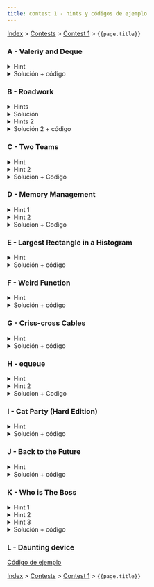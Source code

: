```yaml
---
title: contest 1 - hints y códigos de ejemplo
---
```


[Index](../index) > [Contests](../contests) > [Contest 1](../contests#contest-1) > ```{{page.title}}```

### A - Valeriy and Deque
<details> 
   <summary>Hint</summary>
      Ver si en el algún momento las cosas comienzan a repetirse cíclicamente y aprovechar eso
</details>
<details>
   <summary>Solución + código</summary>
   Simular hasta que el máximo quede al comienzo. De ahí en adelante los que están a la derecha del máximo van rotando. Para las queries que van antes del ciclo responde con lo simulado, y para las queries que caen dentro del ciclo calcula modularmente cual va a ser el elemento sacado. <a href="https://github.com/PabloMessina/Competitive-Programming-Material/blob/master/Solved%20problems/Codeforces/1180C_ValeriyAndDeque.cpp">Código de ejemplo</a>
</details>


### B - Roadwork
<details> 
   <summary>Hints</summary>
   1) En vez de pensar "esta persona, en qué obra se detiene?" puedes pensar "esta obra, a qué personas detiene?".
   2) Si una obra detiene a alguien, las obras a la derecha ya no lo pueden detener. Ve las obras en ese orden.
   3) Si tienes a las personas ordenadas por tiempo de salida, puedes saber en log n quién va a ser la primera persona en ser bloqueada por cierta obra.
</details>
<details> 
  <summary>Solución</summary>
   Ordena las obras e itera por ellas de izquierda a derecha. 
   Para cada obra, calcula qué tiempos de salida van a ser bloqueados, osea S-X <= D < T-X, y elimina a estas personas de la lista.
   La posicion de la obra es el punto de llegada para estas personas.
   Esto se puede hacer en (#personas x log n) con un multiset.
   El tiempo total es O(N + Q log Q).
</details>
<details> 
  <summary>Hints 2</summary>
   Piensa el problema geométricamente en un plano de Tiempo vs Posición
</details>
<details> 
  <summary>Solución 2 + código</summary>
   En el plano 2D las personas se ven como rectas diagonales y los roadworks como segmentos de recta horizontales. Cada persona se detiene con el primer segmento que se intersecta. Para hacerlo eficientemente, podemos hacer un sweep line diagonal manteniendo un set de segmentos activos ordenados de menor a mayor. La complejidad es O((N+Q) log (N+Q) + N log N + Q). <a href="https://github.com/PabloMessina/Competitive-Programming-Material/blob/master/Solved%20problems/AtCoder/abc128_e_Roadwork.cpp">Código de ejemplo</a>
</details>

### C - Two Teams
<details>
  <summary> Hint </summary>
  Puedes mantener a los estudiantes en un arbol ordenado por *skill* para poder 1) Determinar quien tiene la mayor *skill* en O(log(n)), y 2) Poder eliminar a los estudiantes que van saliendo en O(log(n)) cada uno
</details>
<details>
  <summary> Hint 2</summary>
  Puedes mantener a los estudiantes en una lista ligada para poder en O(1) determinar quien esta al lado de otro y sacarlo (o en un arbol ordenado por indice para hacerlo en O(log(n))).
</details>
<details>
  <summary> Solucion + Codigo </summary>
  Usar los dos hints anteriores, y repetir
  
  1. Determinar cual es el estudiante con la mayor *skill* y sacarlo
  2. Sacar *k* estudiantes a la derecha e izquierda utilizando la lista o arbol

  hasta que ya no queden mas estudiantes. A medida que se sacan estudiantes de la lista, asignarlos al equipo 1 o 2 como corresponde.
  <a href="https://github.com/ProgramacionCompetitivaPUC/IIC2553-2019-2/blob/master/code_samples/contest1/C_TwoTeams.cpp">Código de ejemplo</a>
</details>

### D - Memory Management
<details>
  <summary>Hint 1</summary>
  Puedes mantener los numeros de bloques de memoria libres en un set o priority queue para poder ver cual es el numero de bloque de memoria libre mas bajo para poder asignarlo
</details>
<details>
  <summary>Hint 2</summary>
  Puedes mantener un set con los bloques de memoria asignados ordenados por tiempo de manera de poder 

  1. Determinar el bloque mas antiguo en O(log(n)) para ser removido
  2. Poder cambiar el tiempo de un bloque cuando se accede a el

  Ademas necesitas un map de numero de bloque a bloque de memoria, para poder acceder al bloque de memoria correcto cuando llega una query por un numero de bloque.
</details>
<details>
  <summary>Solucion + Codigo</summary>
  Usar los dos hints anteriores simplemente.
  <a href="https://github.com/ProgramacionCompetitivaPUC/IIC2553-2019-2/blob/master/code_samples/contest1/D_MemoryManagement.cpp">Código de ejemplo</a>
</details>

### E - Largest Rectangle in a Histogram
<details> 
  <summary>Hint</summary>   
  El rectángulo máximo necesariamente tiene una altura igual a alguna columna. Sólo hay N columnas, así que puedes ponerte en los N casos, y sólo te falta saber el ancho. Dada una columna i-ésima, piensa en alguna forma de encontrar los extremos L[i] y R[i] del rectángulo maximal que se formaría si expandimos la columna i-ésima lo más que se puede hacia ambos lados.
</details>
<details> 
  <summary>Solución + código</summary>
  Primero calculamos L[i] de izquierda a derecha (para R[i] podemos hacer lo mismo al revés). Para ello mantenemos un stack, en cada instante el stack guarda los distintos mínimos acumulados de las alturas de las columnas medidos desde la columna i-1 hacia la izquierda, junto con el extremo derecho donde comienza a regir cada mínimo (para entender mejor esto, dibujar un histograma, pararse en alguna columna de al medio y dibujar la altura del mínimo acumulado hacia la izquierda, se ve como una función escalonada). Con ese stack es fácil encontrar L[i] (hacemos pop hasta que llegamos a un mínimo < H[i]) y actualizarlo (pusheamos el par (H[i],i)). Como cada columna es pusheada y popeada sólo 1 vez, la complejidad es O(N). <a href="https://github.com/PabloMessina/Competitive-Programming-Material/blob/master/Solved%20problems/SPOJ/HISTOGRA_LargestRectangleInAHistogram.cpp">Código de ejemplo</a>
</details>

### F - Weird Function

<details> 
  <summary>Hint</summary>
  Piensa en una forma eficiente de trackear la mediana.
</details>
<details> 
  <summary>Solución + código</summary>
  Una forma de trackear la mediana es guardando la mitad inferior de los valores en un maxheap y la mitad superior de los valores en un minheap, manteniendo la invariante de que la mediana siempre se encuentre en el tope del maxheap. Cuando agreguemos un nuevo valor, lo comparamos con la mediana actual y lo metemos en el minheap o maxheap según corresponda, teniendo cuidado de mantener los 2 contenedores balanceados en tamaño para mantener la invariante. Insertar y meter en heaps es O(log N) así que la complejidad total es O(N log N). <a href="https://github.com/PabloMessina/Competitive-Programming-Material/blob/master/Solved%20problems/SPOJ/WEIRDFN_WeirdFunction.cpp">Código de ejemplo</a>
</details>

### G - Criss-cross Cables

<details> 
  <summary>Hint</summary>
  Hay N*(N-1)/2 pares de ubicaciones posibles, que si los ordenamos por largo de menor a mayor codiciosamente nos convendrían los M primeros ¿verdad? Piensa en una forma de encontrar los M primeros sin tener que generar los N*(N-1)/2 pares explícitamente.
</details>
<details> 
  <summary>Solución + código</summary>
  Ordenamos los cables por largo de menor a mayor. Además, usamos un minheap (priority_queue) y primero lo llenamos con intervalos correspondientes a pares consecutivos (i, i+1). Luego de forma sincronizada iteramos sobre los cables y vamos sacando intervalos del minheap, si el algún punto el cable no se la puede o nos quedamos cortos de intervalos, no se puede. Si no, cada vez que sacamos un intervalo, metemos al minheap un nuevo intervalo alargado un índice más a la derecha (o sea, si sacamos el intervalo (i,j), metemos el intervalo (i,j+1)). La complejidad es O(M log M + M log N). <a href="https://github.com/PabloMessina/Competitive-Programming-Material/blob/master/Solved%20problems/kattis/crisscrosscables.cpp">Código de ejemplo</a>
</details>

### H - equeue
<details>
  <summary>Hint</summary>
  Nunca es necesario botar items de la mano y luego seguir tomando items. Siempre se pueden botar todos los items al final.
</details>
<details>
  <summary>Hint 2</summary>
  Si todos los items se van a botar al final, entonces no importa el orden en el que se tomen items de la derecha e izquierda del cilindro
</details>
<details>
  <summary>Solucion + Codigo</summary>
  Sea L el numero de items que tomamos de la izquierda, R el numero de items que tomamos de la derecha, y V(L,R) el valor que obtenemos de tomar estos items y luego botar los K-(L+R) items mas negativos (o botar todos los items negativos si hay menos que K-(L+R)). Podemos calcular V(L,R) en O(n), y hay n^2 combinaciones posibles de L,R. Por lo tanto, podemos calcular todos los posibles valores de V(L,R) en O(N^3) y quedarnos con el maximo.
  <a href="https://github.com/ProgramacionCompetitivaPUC/IIC2553-2019-2/blob/master/code_samples/contest1/H_equeue.cpp">Código de ejemplo</a>
</details>

### I - Cat Party (Hard Edition)

<details> 
  <summary>Hint</summary>
  Imaginemos que tenemos un leaderboard / ranking donde los competidores son los colores y sus scores son sus frecuencias, y sólo aparecen colores con scores positivos. Si le quitamos 1 punto a algún color, para que en el leaderboard nos aparezcan todos empatados necesitamos que haya un color que tenga exactamente 1 punto y que todos los demás estén empatados (así le quitamos 1 al de 1 punto y se borra) o bien que haya un color que tenga 1 más que el resto (le restamos 1 a ese y todos quedan empatados). Además, cada día hay que actualizar el leaderboard ya que el score de algún color aumenta en 1. Piensa en una forma eficiente de hacer todo eso.
</details>
<details> 
  <summary>Solución + código</summary>
  Básicamente hacer lo que dice el hint usando un set e iteradores. <a href="https://github.com/PabloMessina/Competitive-Programming-Material/blob/master/Solved%20problems/Codeforces/1163B2_CatParty(HardEdition).cpp">Código de ejemplo</a>
</details>

### J - Back to the Future

<details> 
  <summary>Hint</summary>
  Darse cuenta de que para un nodo cualquiera del grafo, para satisfacer los requisitos de A y B a ese nodo siempre le conviene que el conjunto sea lo más grande posible: para satisfacer A lo ideal es que estén la mayor cantidad de vecinos, para satisfacer B lo ideal es que estén la mayor cantidad de no-vecinos. Hay un conjunto de nodos que genera la situación ideal para todos los nodos simultáneamente: el conjunto de todos los nodos. Si en ese conjunto ideal hay nodos que no cumplen, entonces no hay ningún subconjunto en el que puedan llegar a cumplir y por ende los podemos descartar. Piensa en alguna forma eficiente de ir descartando nodos partiendo desde el conjunto universo hasta llegar a un subcojunto maximal en que todos cumplen.
</details>
<details> 
  <summary>Solución + código</summary>
  Metemos todos los nodos a un set ordenados por cantidad de vecinos (y desempatados por ID para permitir duplicados), e iterativamente vamos borrando nodos por el extremo izquierdo del set cuando no cumplen A y por la derecha del set cuando no cumplen B. Cada vez que descartamos un nodo, tenemos que avisarle a cada uno de sus vecinos que ese nodo ya no está y además tenemos que actualizar la ubicación del vecino dentro del set (eso se puede hacer borrándolo y metiéndolo de nuevo con su score actualizado). La complejidad de esto es O((N+M)log(N)). <a href="https://github.com/PabloMessina/Competitive-Programming-Material/blob/master/Solved%20problems/LiveArchive/7887_BackToTheFuture.cpp">Código de ejemplo</a>
</details>

### K - Who is The Boss
<details> 
  <summary>Hint 1</summary>
   Lo ideal sería encontrar el jefe inmediato de cada empleado, teniendo eso es fácil armar un grafo (en realidad un árbol) y saber cuántos subordinados en total tiene cada empleado.
</details>
<details> 
  <summary>Hint 2</summary>
   Para encontrar el jefe inmediato de cada empleado, piensa en alguna forma de ordenar los empleados lexicográficamente de tal modo que puedas iterar sobre ellos y en cada paso ir actualizando alguna estructura de datos que te permita encontrar el jefe inmediato del empleado actual en la iteración.
</details>
<details> 
  <summary>Hint 3</summary>
   Suponiendo que ya lograste armar el grafo (árbol), ten cuidado de no realizar cómputos innecesarios para encontrar la cantidad de subordinados .. quizás podrías usar ... (spoiler alert) ... programación dinámica sobre el árbol?
</details>
<details>
  <summary>Solución + código</summary>
   Ordena los empleados por altura de mayor a menor y en caso de empate desempata por sueldo (de mayor a menor). Así, para cada empleado se cumple que todos los empleados con altura mayor estricta están a su izquierda, y de los empleados que le empatan en altura los que le ganan en sueldo están a la izquierda también (y así, si el empleado i-ésimo tiene algún jefe inmediato, dicho jefe necesariamente aparece antes que él en la lista). Para encontrar al jefe inmediato, lo que hacemos es mantener a todos los empleados vistos hasta el momento ordenados por sueldo en un árbol binario balanceado (un set de C++). Si insertamos al empleado actual en el set, el empleado que queda justo a su derecha es el menor con sueldo mayor estricto y altura mayor o igual, así que ese es el jefe inmediato. Haciendo eso para cada empleado encontramos todos los jefes inmediatos y con eso es fácil armar un árbol y hacer programación dinámica sobre el árbol para contar los subordinados de todos los empleados, y finalmente responder las queries. La complejidad de esto O(N log N) por ordenar N empleados, O(N log N) por iterar sobre los empleados y actualizar el set en cada paso y O(N) por hacer DP sobre el árbol y responder las queries, lo que da una complejidad total de O (N log N + N). <a href="https://github.com/PabloMessina/Competitive-Programming-Material/blob/master/Solved%20problems/SPOJ/VBOSS_WhoIsTheBoss.cpp">Código de ejemplo</a>
</details>

### L - Daunting device
<a href="https://github.com/PabloMessina/Competitive-Programming-Material/blob/master/Solved%20problems/URI/DauntingDevice.cpp">Código de ejemplo</a>

<!-- <details> 
  <summary>Hint</summary>   
</details>
<details> 
  <summary>Solución + código</summary>
  <a href="">Código de ejemplo</a>
</details> -->

[Index](../index) > [Contests](../contests) > [Contest 1](../contests#contest-1) > ```{{page.title}}```
